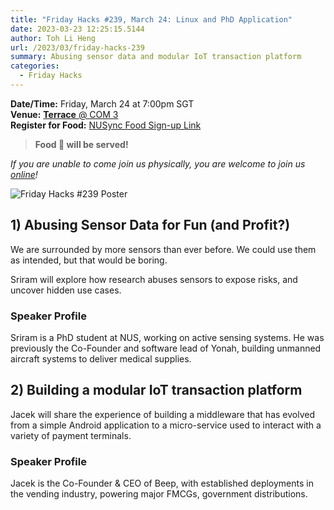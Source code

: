 ```yaml
---
title: "Friday Hacks #239, March 24: Linux and PhD Application"
date: 2023-03-23 12:25:15.5144
author: Toh Li Heng
url: /2023/03/friday-hacks-239
summary: Abusing sensor data and modular IoT transaction platform
categories:
  - Friday Hacks
---
```


**Date/Time:** Friday, March 24 at 7:00pm SGT<br />
**Venue:** [**Terrace** @ COM 3](https://goo.gl/maps/i5Q6yozZEp9VQdTb8)<br />
**Register for Food:** [NUSync Food Sign-up Link](https://hckr.cc/fh2223s2-w10)<br />

> **Food 🍕 will be served!**

_If you are unable to come join us physically, you are welcome to join us [online](https://hckr.cc/fhzoom)!_

<img src="/img/2023/fh/239.jpg" alt="Friday Hacks #239 Poster" /><br />

## 1) Abusing Sensor Data for Fun (and Profit?)

We are surrounded by more sensors than ever before. We could use them as intended, but that would be boring.

Sriram will explore how research abuses sensors to expose risks, and uncover hidden use cases.

### Speaker Profile

Sriram is a PhD student at NUS, working on active sensing systems. He was previously the Co-Founder and software lead of Yonah, building unmanned aircraft systems to deliver medical supplies.

## 2) Building a modular IoT transaction platform

Jacek will share the experience of building a middleware that has evolved from a simple Android application to a micro-service used to interact with a variety of payment terminals.

### Speaker Profile

Jacek is the Co-Founder & CEO of Beep, with established deployments in the vending industry, powering major FMCGs, government distributions.
